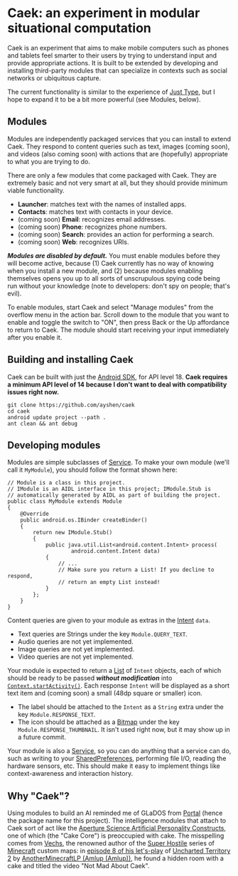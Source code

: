 Caek: an experiment in modular situational computation
======================================================

Caek is an experiment that aims to make mobile computers such as phones and
tablets feel smarter to their users by trying to understand input and provide
appropriate actions. It is built to be extended by developing and installing
third-party modules that can specialize in contexts such as social networks or
ubiquitous capture.

The current functionality is similar to the experience of [Just
Type](https://developer.palm.com/content/api/dev-guide/mojo/just-type.html), but
I hope to expand it to be a bit more powerful (see Modules, below).

## Modules

Modules are independently packaged services that you can install to extend Caek.
They respond to content queries such as text, images (coming soon), and videos
(also coming soon) with actions that are (hopefully) appropriate to what you are
trying to do.

There are only a few modules that come packaged with Caek. They are extremely
basic and not very smart at all, but they should provide minimum viable
functionality.

* **Launcher**: matches text with the names of installed apps.
* **Contacts**: matches text with contacts in your device.
* (coming soon) **Email**: recognizes email addresses.
* (coming soon) **Phone**: recognizes phone numbers.
* (coming soon) **Search**: provides an action for performing a search.
* (coming soon) **Web**: recognizes URIs.

***Modules are disabled by default.*** You must enable modules before they will
become active, because (1) Caek currently has no way of knowing when you install
a new module, and (2) because modules enabling themselves opens you up to all
sorts of unscrupulous spying code being run without your knowledge (note to
developers: don't spy on people; that's evil).

To enable modules, start Caek and select "Manage modules" from the overflow menu
in the action bar. Scroll down to the module that you want to enable and toggle
the switch to "ON", then press Back or the Up affordance to return to Caek. The
module should start receiving your input immediately after you enable it.

## Building and installing Caek

Caek can be built with just the [Android
SDK](http://developer.android.com/sdk/index.html), for API level 18. **Caek
requires a minimum API level of 14 because I don't want to deal with
compatibility issues right now.**

    git clone https://github.com/ayshen/caek
    cd caek
    android update project --path .
    ant clean && ant debug

## Developing modules

Modules are simple subclasses of
[Service](http://developer.android.com/reference/android/app/Service.html).
To make your own module (we'll call it `MyModule`), you should follow the format
shown here:

    // Module is a class in this project.
    // IModule is an AIDL interface in this project; IModule.Stub is
    // automatically generated by AIDL as part of building the project.
    public class MyModule extends Module
    {
        @Override
        public android.os.IBinder createBinder()
        {
            return new IModule.Stub()
            {
                public java.util.List<android.content.Intent> process(
                        android.content.Intent data)
                {
                    // ...
                    // Make sure you return a List! If you decline to respond,
                    // return an empty List instead!
                }
            };
        }
    }

Content queries are given to your module as extras in the
[Intent](http://developer.android.com/reference/android/content/Intent.html)
`data`.

* Text queries are Strings under the key `Module.QUERY_TEXT`.
* Audio queries are not yet implemented.
* Image queries are not yet implemented.
* Video queries are not yet implemented.

Your module is expected to return a
[List](http://developer.android.com/reference/java/util/List.html) of `Intent`
objects, each of which should be ready to be passed ***without modification***
into
[`Context.startActivity()`](http://developer.android.com/reference/android/content/Context.html#startActivity%28android.content.Intent%29).
Each response `Intent` will be displayed as a short text item and (coming soon)
a small (48dp square or smaller) icon.

* The label should be attached to the `Intent` as a `String` extra under the key
  `Module.RESPONSE_TEXT`.
* The icon should be attached as a
  [Bitmap](http://developer.android.com/reference/android/grpahics/Bitmap.html)
  under the key `Module.RESPONSE_THUMBNAIL`. It isn't used right now, but it
  may show up in a future commit.

Your module is also a
[Service](http://developer.android.com/reference/android/app/Service.html), so
you can do anything that a service can do, such as writing to your
[SharedPreferences](http://developer.android.com/reference/android/content/SharedPreferences.html),
performing file I/O, reading the hardware sensors, etc. This should make it easy
to implement things like context-awareness and interaction history.

## Why "Caek"?

Using modules to build an AI reminded me of GLaDOS from
[Portal](http://store.steampowered.com/app/400) (hence the package name for this
project). The intelligence modules that attach to Caek sort of act like the
[Aperture Science Artificial Personality
Constructs](http://theportalwiki.com/wiki/Cores), one of which (the "Cake Core")
is preoccupied with cake. The misspelling comes from
[Vechs](http://youtube.com/user/vechz), the renowned author of the [Super
Hostile](http://www.minecraftforum.net/topic/191908-ctmcollection-%e2%98%a0-vechs-super-hostile-series-%e2%98%a0/)
series of [Minecraft](http://minecraft.net) custom maps: in [episode 8 of his
let's-play](http://www.youtube.com/watch?v=RBAy1pcW5UQ) of [Uncharted Territory
2](http://www.minecraftforum.net/topic/1380417-amlups-uncharted-territory-series-ut3-released-for-162/)
by [AnotherMinecraftLP (Amlup
(Amlup))](http://www.youtube.com/user/anotherminecraftlp), he found a hidden
room with a cake and titled the video "Not Mad About Caek".
